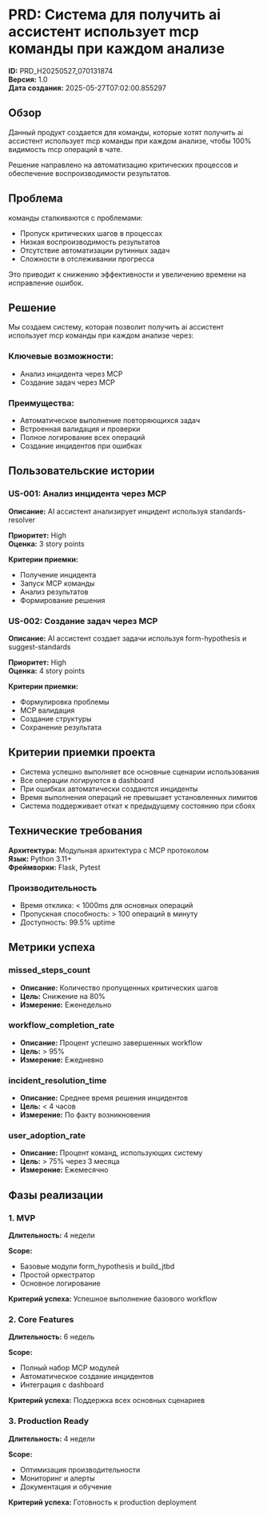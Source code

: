 # PRD: Система для получить ai ассистент использует mcp команды при каждом анализе

**ID:** PRD_H20250527_070131874  
**Версия:** 1.0  
**Дата создания:** 2025-05-27T07:02:00.855297

## Обзор

Данный продукт создается для команды, которые хотят получить ai ассистент использует mcp команды при каждом анализе, 
чтобы 100% видимость mcp операций в чате.

Решение направлено на автоматизацию критических процессов и 
обеспечение воспроизводимости результатов.

## Проблема

команды сталкиваются с проблемами:
- Пропуск критических шагов в процессах
- Низкая воспроизводимость результатов
- Отсутствие автоматизации рутинных задач
- Сложности в отслеживании прогресса

Это приводит к снижению эффективности и увеличению времени на исправление ошибок.

## Решение

Мы создаем систему, которая позволит получить ai ассистент использует mcp команды при каждом анализе через:

### Ключевые возможности:
- Анализ инцидента через MCP
- Создание задач через MCP

### Преимущества:
- Автоматическое выполнение повторяющихся задач
- Встроенная валидация и проверки
- Полное логирование всех операций
- Создание инцидентов при ошибках

## Пользовательские истории

### US-001: Анализ инцидента через MCP

**Описание:** AI ассистент анализирует инцидент используя standards-resolver

**Приоритет:** High  
**Оценка:** 3 story points

**Критерии приемки:**
- Получение инцидента
- Запуск MCP команды
- Анализ результатов
- Формирование решения

### US-002: Создание задач через MCP

**Описание:** AI ассистент создает задачи используя form-hypothesis и suggest-standards

**Приоритет:** High  
**Оценка:** 4 story points

**Критерии приемки:**
- Формулировка проблемы
- MCP валидация
- Создание структуры
- Сохранение результата

## Критерии приемки проекта

- Система успешно выполняет все основные сценарии использования
- Все операции логируются в dashboard
- При ошибках автоматически создаются инциденты
- Время выполнения операций не превышает установленных лимитов
- Система поддерживает откат к предыдущему состоянию при сбоях

## Технические требования

**Архитектура:** Модульная архитектура с MCP протоколом  
**Язык:** Python 3.11+  
**Фреймворки:** Flask, Pytest

### Производительность
- Время отклика: < 1000ms для основных операций
- Пропускная способность: > 100 операций в минуту
- Доступность: 99.5% uptime

## Метрики успеха

### missed_steps_count
- **Описание:** Количество пропущенных критических шагов
- **Цель:** Снижение на 80%
- **Измерение:** Еженедельно

### workflow_completion_rate
- **Описание:** Процент успешно завершенных workflow
- **Цель:** > 95%
- **Измерение:** Ежедневно

### incident_resolution_time
- **Описание:** Среднее время решения инцидентов
- **Цель:** < 4 часов
- **Измерение:** По факту возникновения

### user_adoption_rate
- **Описание:** Процент команд, использующих систему
- **Цель:** > 75% через 3 месяца
- **Измерение:** Ежемесячно

## Фазы реализации

### 1. MVP
**Длительность:** 4 недели

**Scope:**
- Базовые модули form_hypothesis и build_jtbd
- Простой оркестратор
- Основное логирование

**Критерий успеха:** Успешное выполнение базового workflow

### 2. Core Features
**Длительность:** 6 недель

**Scope:**
- Полный набор MCP модулей
- Автоматическое создание инцидентов
- Интеграция с dashboard

**Критерий успеха:** Поддержка всех основных сценариев

### 3. Production Ready
**Длительность:** 4 недели

**Scope:**
- Оптимизация производительности
- Мониторинг и алерты
- Документация и обучение

**Критерий успеха:** Готовность к production deployment

